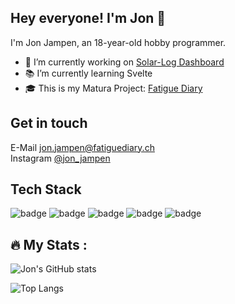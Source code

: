 ## Hey everyone! I'm Jon 👋
I'm Jon Jampen, an 18-year-old hobby programmer.

<!-- **jonjampen/jonjampen** is a ✨ _special_ ✨ repository because its `README.md` (this file) appears on your GitHub profile. -->
- 🔭 I’m currently working on [Solar-Log Dashboard](https://github.com/jonjampen/solarlog-dashboard)
- 📚 I’m currently learning Svelte
- 🎓 This is my Matura Project: [Fatigue Diary](https://github.com/jonjampen/fatigue-diary)

## Get in touch
E-Mail [jon.jampen@fatiguediary.ch](mailto:jon.jampen@fatiguediary.ch)
<br>
Instagram [@jon_jampen](https://www.instagram.com/jon_jampen)

## Tech Stack
<img src="https://img.shields.io/badge/-HTML-383838?logo=HTML5&logoColor=&style=for-the-badge" alt="badge"/> <img src="https://img.shields.io/badge/-CSS-383838?logo=CSS3&logoColor=1572B6&style=for-the-badge" alt="badge"/>
<img src="https://img.shields.io/badge/-JavaScript-383838?logo=Javascript&logoColor=&style=for-the-badge" alt="badge"/>
<img src="https://img.shields.io/badge/-PHP-383838?logo=PHP&logoColor=&style=for-the-badge" alt="badge"/>
<img src="https://img.shields.io/badge/-Svelte-383838?logo=Svelte&logoColor=&style=for-the-badge" alt="badge"/>


## :fire: My Stats :
![Jon's GitHub stats](https://github-readme-stats.vercel.app/api?username=jonjampen&show_icons=true&theme=dark)

![Top Langs](https://github-readme-stats.vercel.app/api/top-langs/?username=jonjampen&layout=compact)
